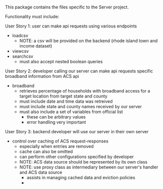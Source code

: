 This package contains the files specific to the Server project. 

Functionality must include:

User Story 1: user can make api requests using various endpoints
* loadcsv
  * NOTE: a csv will be provided on the backend (rhode island town and income dataset)
* viewcsv
* searchcsv
  * must also accept nested boolean queries
  
User Story 2: developer calling our server can make api requests specific broadband information from ACS api
* broadband
  * retrieves percentage of households with broadband access for a target location from target state and county
  * must include date and time data was retreived
  * must include state and county names received by our server
  * must also include a set of variables from official list
    * these can be arbitrary values
    * error handling very important

User Story 3: backend developer will use our server in their own server
* control over caching of ACS request-responses
  * especially when entries are removed
  * cache can also be omitted
  * can perform other configurations specified by developer
  * NOTE: ACS data source should be represented by its own class
  * NOTE: use proxy class as intermediary between our server's handler and ACS data source
    * assists in managing cached data and eviction policies
    * 